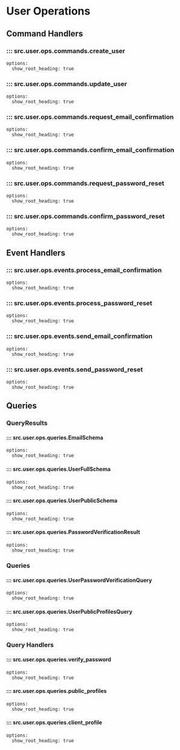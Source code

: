 # User Operations

## Command Handlers

### ::: src.user.ops.commands.create_user
    options:
      show_root_heading: true
### ::: src.user.ops.commands.update_user
    options:
      show_root_heading: true
### ::: src.user.ops.commands.request_email_confirmation
    options:
      show_root_heading: true
### ::: src.user.ops.commands.confirm_email_confirmation
    options:
      show_root_heading: true
### ::: src.user.ops.commands.request_password_reset
    options:
      show_root_heading: true
### ::: src.user.ops.commands.confirm_password_reset
    options:
      show_root_heading: true

## Event Handlers

### ::: src.user.ops.events.process_email_confirmation
    options:
      show_root_heading: true
### ::: src.user.ops.events.process_password_reset
    options:
      show_root_heading: true
### ::: src.user.ops.events.send_email_confirmation
    options:
      show_root_heading: true
### ::: src.user.ops.events.send_password_reset
    options:
      show_root_heading: true

## Queries

### QueryResults

#### ::: src.user.ops.queries.EmailSchema
    options:
      show_root_heading: true
#### ::: src.user.ops.queries.UserFullSchema
    options:
      show_root_heading: true
#### ::: src.user.ops.queries.UserPublicSchema
    options:
      show_root_heading: true
#### ::: src.user.ops.queries.PasswordVerificationResult
    options:
      show_root_heading: true

### Queries

#### ::: src.user.ops.queries.UserPasswordVerificationQuery
    options:
      show_root_heading: true
#### ::: src.user.ops.queries.UserPublicProfilesQuery
    options:
      show_root_heading: true

### Query Handlers

#### ::: src.user.ops.queries.verify_password
    options:
      show_root_heading: true
#### ::: src.user.ops.queries.public_profiles
    options:
      show_root_heading: true
#### ::: src.user.ops.queries.client_profile
    options:
      show_root_heading: true
